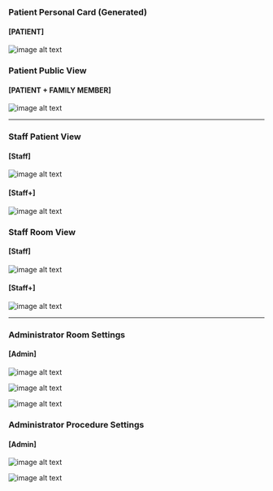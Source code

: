 ### Patient Personal Card (Generated)

#### [PATIENT] 

![image alt text](Patient_Personal_Card.png)

### Patient Public View

#### [PATIENT + FAMILY MEMBER] 

![image alt text](Patient_Public_View.png)

* * *


### Staff Patient View

#### [Staff]

![image alt text](Administrator_Patient_View.png)

#### [Staff+]

![image alt text](Administrator_Patient_View_Staff.png)

### Staff Room View

#### [Staff]

![image alt text](Administrator_Room_View.png)

#### [Staff+]

![image alt text](Administrator_Room_View_Staff.png)

* * *


### Administrator Room Settings

#### [Admin]

![image alt text](Administrator_Settings_View-Room.png)

![image alt text](Administrator_Settings_View-Room_Type.png)

![image alt text](Administrator_Settings_View-Room_Status.png)

### Administrator Procedure Settings

#### [Admin]

![image alt text](Administrator_Settings_View-Procedures.png)

![image alt text](Administrator_Settings_View-Patient_Statuses.png)


